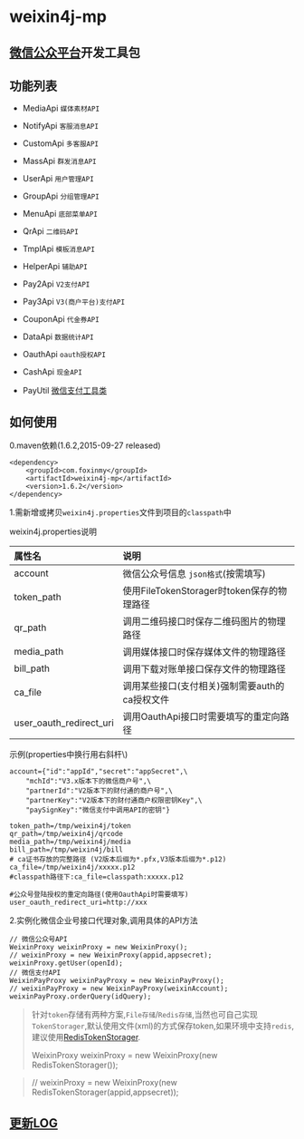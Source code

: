 weixin4j-mp
===========

[微信公众平台](http://mp.weixin.qq.com/wiki)开发工具包
----------------------------------------------------

功能列表
-------

* MediaApi `媒体素材API`

* NotifyApi `客服消息API`

* CustomApi `多客服API`

* MassApi `群发消息API`

* UserApi `用户管理API`

* GroupApi `分组管理API`

* MenuApi `底部菜单API`

* QrApi `二维码API`

* TmplApi `模板消息API`

* HelperApi `辅助API`

* Pay2Api `V2支付API`
  
* Pay3Api `V3(商户平台)支付API`

* CouponApi `代金券API`

* DataApi `数据统计API`

* OauthApi `oauth授权API`

* CashApi `现金API`

* PayUtil [微信支付工具类](https://github.com/foxinmy/weixin4j/tree/master/weixin4j-base/src/main/java/com/foxinmy/weixin4j/payment/PayUtil.java)

如何使用
--------
0.maven依赖(1.6.2,2015-09-27 released)

	<dependency>
	    <groupId>com.foxinmy</groupId>
	    <artifactId>weixin4j-mp</artifactId>
	    <version>1.6.2</version>
	</dependency>
1.需新增或拷贝`weixin4j.properties`文件到项目的`classpath`中

weixin4j.properties说明

| 属性名         |       说明      |
| :----------	| :-------------- |
| account     	| 微信公众号信息 `json格式`(按需填写)  |
| token_path  	| 使用FileTokenStorager时token保存的物理路径 |
| qr_path     	| 调用二维码接口时保存二维码图片的物理路径 |
| media_path  	| 调用媒体接口时保存媒体文件的物理路径 |
| bill_path   	| 调用下载对账单接口保存文件的物理路径 |
| ca_file     	| 调用某些接口(支付相关)强制需要auth的ca授权文件 |
| user_oauth_redirect_uri     | 调用OauthApi接口时需要填写的重定向路径 |

示例(properties中换行用右斜杆\\)

	account={"id":"appId","secret":"appSecret",\
		"mchId":"V3.x版本下的微信商户号",\
		"partnerId":"V2版本下的财付通的商户号",\
		"partnerKey":"V2版本下的财付通商户权限密钥Key",\
		"paySignKey":"微信支付中调用API的密钥"}
	
	token_path=/tmp/weixin4j/token
	qr_path=/tmp/weixin4j/qrcode
	media_path=/tmp/weixin4j/media
	bill_path=/tmp/weixin4j/bill
	# ca证书存放的完整路径 (V2版本后缀为*.pfx,V3版本后缀为*.p12)
	ca_file=/tmp/weixin4j/xxxxx.p12
	#classpath路径下:ca_file=classpath:xxxxx.p12
	
	#公众号登陆授权的重定向路径(使用OauthApi时需要填写)
	user_oauth_redirect_uri=http://xxx

2.实例化微信企业号接口代理对象,调用具体的API方法

	// 微信公众号API
    WeixinProxy weixinProxy = new WeixinProxy();
    // weixinProxy = new WeixinProxy(appid,appsecret);
    weixinProxy.getUser(openId);
    // 微信支付API
    WeixinPayProxy weixinPayProxy = new WeixinPayProxy();
    // weixinPayProxy = new WeixinPayProxy(weixinAccount);
    weixinPayProxy.orderQuery(idQuery);

> 针对`token`存储有两种方案,`File存储`/`Redis存储`,当然也可自己实现`TokenStorager`,默认使用文件(xml)的方式保存token,如果环境中支持`redis`,建议使用[RedisTokenStorager](https://github.com/foxinmy/weixin4j/wiki/%E7%94%A8redis%E4%BF%9D%E5%AD%98token).
>
>   WeixinProxy weixinProxy = new WeixinProxy(new RedisTokenStorager());

>   // weixinProxy = new WeixinProxy(new RedisTokenStorager(appid,appsecret));

[更新LOG](./CHANGE.md)
----------------------